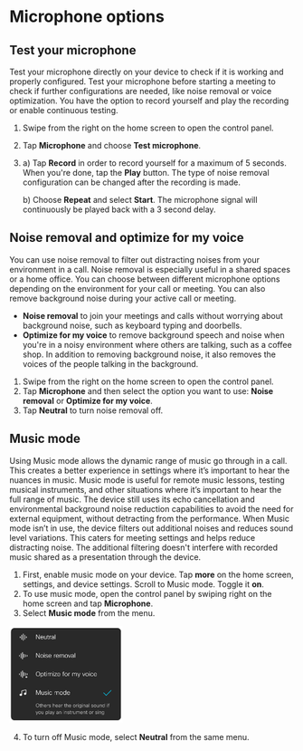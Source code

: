 # Microphone options

## Test your microphone

Test your microphone directly on your device to check if it is working and properly configured. 
Test your microphone before starting a meeting to check if further configurations are needed, like noise removal or voice optimization. You have the option to record yourself and play the recording or enable continuous testing. 

1.	Swipe from the right on the home screen to open the control panel. 
2.	Tap **Microphone** and choose **Test microphone**. 
3.	a)	Tap **Record** in order to record yourself for a maximum of 5 seconds. When you're done, tap the **Play** button. The type of noise removal configuration can be changed after the recording is made.

    b)	Choose **Repeat** and select **Start**. The microphone signal will continuously be played back with a 3 second delay.


## Noise removal and optimize for my voice

You can use noise removal to filter out distracting noises from your environment in a call. Noise removal is especially useful in a shared spaces or a home office. 
You can choose between different microphone options depending on the environment for your call or meeting. You can also remove background noise during your active call or meeting. 
* **Noise removal** to join your meetings and calls without worrying about background noise, such as keyboard typing and doorbells. 
* **Optimize for my voice** to remove background speech and noise when you're in a noisy environment where others are talking, such as a coffee shop. In addition to removing background noise, it also removes the voices of the people talking in the background. 

1.	Swipe from the right on the home screen to open the control panel. 
2.	Tap **Microphone** and then select the option you want to use: **Noise removal** or **Optimize for my voice**.
3.	Tap **Neutral** to turn noise removal off.

## Music mode

Using Music mode allows the dynamic range of music go through in a call. This creates a better experience in settings where it’s important to hear the nuances in music. 
Music mode is useful for remote music lessons, testing musical instruments, and other situations where it’s important to hear the full range of music. The device still uses its echo cancellation and environmental background noise reduction capabilities to avoid the need for external equipment, without detracting from the performance. 
When Music mode isn’t in use, the device filters out additional noises and reduces sound level variations. This caters for meeting settings and helps reduce distracting noise. The additional filtering doesn't interfere with recorded music shared as a presentation through the device. 

1.	First, enable music mode on your device. Tap **more** on the home screen, settings, and device settings. Scroll to Music mode. Toggle it **on**. 
2.	To use music mode, open the control panel by swiping right on the home screen and tap **Microphone**.
3.	Select **Music mode** from the menu. 

<img src="/doc/images/MTR/music_mode.jpg" style="width: 200px"/>

4.	To turn off Music mode, select **Neutral** from the same menu. 
